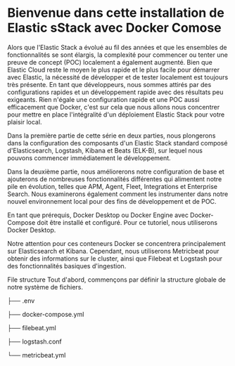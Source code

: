 <h1> Bienvenue dans cette installation de Elastic sStack avec Docker Comose </h1>

Alors que l'Elastic Stack a évolué au fil des années et que les ensembles de fonctionnalités se sont élargis, la complexité pour commencer ou tenter une preuve de concept (POC) localement a également augmenté. Bien que Elastic Cloud reste le moyen le plus rapide et le plus facile pour démarrer avec Elastic, la nécessité de développer et de tester localement est toujours très présente. En tant que développeurs, nous sommes attirés par des configurations rapides et un développement rapide avec des résultats peu exigeants. Rien n'égale une configuration rapide et une POC aussi efficacement que Docker, c'est sur cela que nous allons nous concentrer pour mettre en place l'intégralité d'un déploiement Elastic Stack pour votre plaisir local.

Dans la première partie de cette série en deux parties, nous plongerons dans la configuration des composants d'un Elastic Stack standard composé d'Elasticsearch, Logstash, Kibana et Beats (ELK-B), sur lequel nous pouvons commencer immédiatement le développement.

Dans la deuxième partie, nous améliorerons notre configuration de base et ajouterons de nombreuses fonctionnalités différentes qui alimentent notre pile en évolution, telles que APM, Agent, Fleet, Integrations et Enterprise Search. Nous examinerons également comment les instrumenter dans notre nouvel environnement local pour des fins de développement et de POC.


En tant que prérequis, Docker Desktop ou Docker Engine avec Docker-Compose doit être installé et configuré. Pour ce tutoriel, nous utiliserons Docker Desktop.

Notre attention pour ces conteneurs Docker se concentrera principalement sur Elasticsearch et Kibana. Cependant, nous utiliserons Metricbeat pour obtenir des informations sur le cluster, ainsi que Filebeat et Logstash pour des fonctionnalités basiques d'ingestion.


File structure
Tout d'abord, commençons par définir la structure globale de notre système de fichiers.

├── .env

├── docker-compose.yml

├── filebeat.yml

├── logstash.conf

└── metricbeat.yml